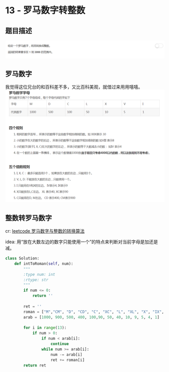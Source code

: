 # 13 - 罗马数字转整数

## 题目描述
![problem](images/13.png)

<!-- more -->

## 罗马数字
我觉得这位兄台的和百科差不多，又比百科美观，就借过来用用嘻嘻。
![RomanNumber](images/RomanNumber.png)

## 整数转罗马数字
cr: [leetcode 罗马数字与整数的转换算法](https://blog.csdn.net/net_wolf_007/article/details/51770112)

idea: 用“放在大数左边的数字只能使用一个”的特点来判断对当前字母是加还是减。

```python
class Solution:
    def intToRoman(self, num):
        """
        :type num: int
        :rtype: str
        """
        if num <= 0:
            return ''

        ret = ''
        roman = ["M","CM", "D", "CD", "C", "XC", "L", "XL", "X", "IX", "V", "IV", "I"]
        arab = [1000, 900, 500, 400, 100,90, 50, 40, 10, 9, 5, 4, 1]

        for i in range(13):
            if num > 0:
                if num < arab[i]:
                    continue
                while num >= arab[i]:
                    num -= arab[i]
                    ret += roman[i]
        return ret
```